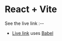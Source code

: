 # React + Vite

See the live link :--

- [Live link](https://rohan-portfolio-amber.vercel.app/) uses [Babel](https://babeljs.io/) 
